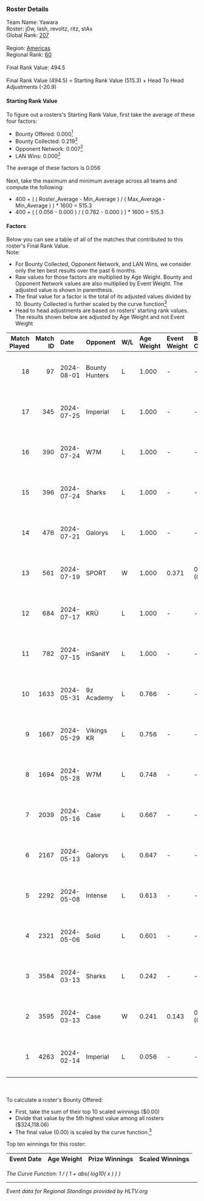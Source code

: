 ### Roster Details<br />
Team Name: Yawara<br />
Roster: j0w, lash, revoltz, ritz, stAx<br />
Global Rank: [207](../standings_global.md)<br />
<br />
Region: [Americas]( ../standings_americas.md)<br />
Regional Rank: [60]( ../standings_americas.md)<br />
<br />
Final Rank Value:  494.5<br />
<br />
Final Rank Value (494.5) = Starting Rank Value (515.3) + Head To Head Adjustments (-20.9)<br />

#### Starting Rank Value<br />
To figure out a rosters's Starting Rank Value, first take the average of these four factors:<br />
- Bounty Offered: 0.000[<sup>1</sup>](#table2)
- Bounty Collected: 0.219[<sup>2</sup>](#table1)
- Opponent Network: 0.007[<sup>2</sup>](#table1)
- LAN Wins: 0.000[<sup>2</sup>](#table1)

The average of these factors is 0.056<br />
<br />
Next, take the maximum and minimum average across all teams and compute the following:<br />
- 400 + ( ( Roster_Average - Min_Average ) / ( Max_Average - Min_Average ) ) * 1600 = 515.3
- 400 + ( ( 0.056 - 0.000 ) / ( 0.782 - 0.000 ) ) * 1600 = 515.3


#### Factors<br />
Below you can see a table of all of the matches that contributed to this roster's Final Rank Value.<br />
Note:<br />

- For Bounty Collected, Opponent Network, and LAN Wins, we consider only the ten best results over the past 6 months.
- Raw values for those factors are multiplied by Age Weight. Bounty and Opponent Network values are also multiplied by Event Weight. The adjusted value is shown in parenthesis.
- The final value for a factor is the total of its adjusted values divided by 10. Bounty Collected is further scaled by the curve function[<sup>3</sup>](#curveFunction)
- Head to head adjustments are based on rosters' starting rank values. The results shown below are adjusted by Age Weight and not Event Weight
<span id="table1"></span><br />


| Match Played | Match ID | Date       | Opponent       | W/L | Age Weight | Event Weight | Bounty Collected | Opponent Network | LAN Wins  | H2H Adj. | Roster                          |
| -: | -: | :- | :- | :- | :- | :- | :- | :- | :- | -: | :- |
|           18 |       97 | 2024-08-01 | Bounty Hunters | L   | 1.000      | -            | -                | -                | -         |    -2.45 | j0w, lash, revoltz, ritz, stAx  |
|           17 |      345 | 2024-07-25 | Imperial       | L   | 1.000      | -            | -                | -                | -         |    -0.70 | j0w, lash, revoltz, ritz, stAx  |
|           16 |      390 | 2024-07-24 | W7M            | L   | 1.000      | -            | -                | -                | -         |    -4.86 | j0w, lash, revoltz, ritz, stAx  |
|           15 |      396 | 2024-07-24 | Sharks         | L   | 1.000      | -            | -                | -                | -         |    -2.00 | j0w, lash, revoltz, ritz, stAx  |
|           14 |      476 | 2024-07-21 | Galorys        | L   | 1.000      | -            | -                | -                | -         |    -5.06 | j0w, lash, revoltz, ritz, stAx  |
|           13 |      561 | 2024-07-19 | SPORT          | W   | 1.000      | 0.371        | 0.004 (0.002)    | 0.114 (0.042)    | 0 (0.000) |    23.00 | j0w, lash, revoltz, ritz, stAx  |
|           12 |      684 | 2024-07-17 | KRÜ            | L   | 1.000      | -            | -                | -                | -         |    -3.27 | j0w, lash, revoltz, ritz, stAx  |
|           11 |      782 | 2024-07-15 | inSanitY       | L   | 1.000      | -            | -                | -                | -         |    -1.30 | j0w, lash, revoltz, ritz, stAx  |
|           10 |     1633 | 2024-05-31 | 9z Academy     | L   | 0.766      | -            | -                | -                | -         |   -12.05 | j0w, lash, ritz, stAx, Straafer |
|            9 |     1667 | 2024-05-29 | Vikings KR     | L   | 0.756      | -            | -                | -                | -         |    -3.69 | j0w, lash, perez, ritz, stAx    |
|            8 |     1694 | 2024-05-28 | W7M            | L   | 0.748      | -            | -                | -                | -         |    -4.27 | j0w, lash, perez, ritz, stAx    |
|            7 |     2039 | 2024-05-16 | Case           | L   | 0.667      | -            | -                | -                | -         |    -2.19 | j0w, lash, perez, ritz, stAx    |
|            6 |     2167 | 2024-05-13 | Galorys        | L   | 0.647      | -            | -                | -                | -         |    -2.02 | j0w, lash, perez, ritz, stAx    |
|            5 |     2292 | 2024-05-08 | Intense        | L   | 0.613      | -            | -                | -                | -         |    -4.15 | j0w, lash, perez, ritz, stAx    |
|            4 |     2321 | 2024-05-06 | Solid          | L   | 0.601      | -            | -                | -                | -         |    -2.20 | j0w, lash, perez, ritz, stAx    |
|            3 |     3584 | 2024-03-13 | Sharks         | L   | 0.242      | -            | -                | -                | -         |    -0.55 | j0w, lash, leleo, perez, stAx   |
|            2 |     3595 | 2024-03-13 | Case           | W   | 0.241      | 0.143        | 0.029 (0.001)    | 0.805 (0.028)    | 0 (0.000) |     6.91 | j0w, lash, leleo, perez, stAx   |
|            1 |     4263 | 2024-02-14 | Imperial       | L   | 0.056      | -            | -                | -                | -         |    -0.03 | j0w, lash, leleo, perez, stAx   |

<br />
<span id="table2"></span><br />
To calculate a roster's Bounty Offered:<br />

- First, take the sum of their top 10 scaled winnings ($0.00)
- Divide that value by the 5th highest value among all rosters ($324,118.06)
- The final value (0.00) is scaled by the curve function.[<sup>3</sup>](#curveFunction)

Top ten winnings for this roster:<br />

| Event Date | Age Weight | Prize Winnings | Scaled Winnings |
| :- | -: | :- | :- |


<span id="curveFunction"></span>_The Curve Function: 1 / ( 1 + abs( log10( x ) ) )_<br />

---
_Event data for Regional Standings provided by HLTV.org_<br />
